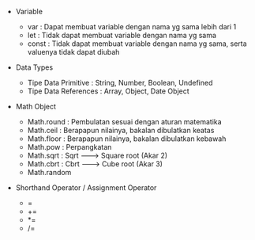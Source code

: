 - Variable
    - var : Dapat membuat variable dengan nama yg sama lebih dari 1
    - let : Tidak dapat membuat variable dengan nama yg sama
    - const : Tidak dapat membuat variable dengan nama yg sama, serta valuenya tidak dapat diubah

- Data Types
    - Tipe Data Primitive : String, Number, Boolean, Undefined
    - Tipe Data References : Array, Object, Date Object

- Math Object
    - Math.round : Pembulatan sesuai dengan aturan matematika
    - Math.ceil : Berapapun nilainya, bakalan dibulatkan keatas
    - Math.floor : Berapapun nilainya, bakalan dibulatkan kebawah
    - Math.pow : Perpangkatan
    - Math.sqrt : Sqrt ---> Square root (Akar 2)
    - Math.cbrt : Cbrt ---> Cube root (Akar 3)
    - Math.random
    
- Shorthand Operator / Assignment Operator
    - =
    - +=
    - *=
    - /=